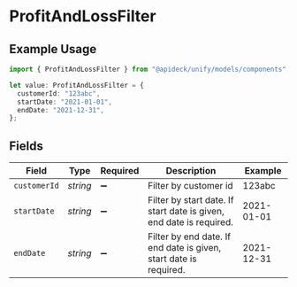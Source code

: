 # ProfitAndLossFilter

## Example Usage

```typescript
import { ProfitAndLossFilter } from "@apideck/unify/models/components";

let value: ProfitAndLossFilter = {
  customerId: "123abc",
  startDate: "2021-01-01",
  endDate: "2021-12-31",
};
```

## Fields

| Field                                                               | Type                                                                | Required                                                            | Description                                                         | Example                                                             |
| ------------------------------------------------------------------- | ------------------------------------------------------------------- | ------------------------------------------------------------------- | ------------------------------------------------------------------- | ------------------------------------------------------------------- |
| `customerId`                                                        | *string*                                                            | :heavy_minus_sign:                                                  | Filter by customer id                                               | 123abc                                                              |
| `startDate`                                                         | *string*                                                            | :heavy_minus_sign:                                                  | Filter by start date. If start date is given, end date is required. | 2021-01-01                                                          |
| `endDate`                                                           | *string*                                                            | :heavy_minus_sign:                                                  | Filter by end date. If end date is given, start date is required.   | 2021-12-31                                                          |